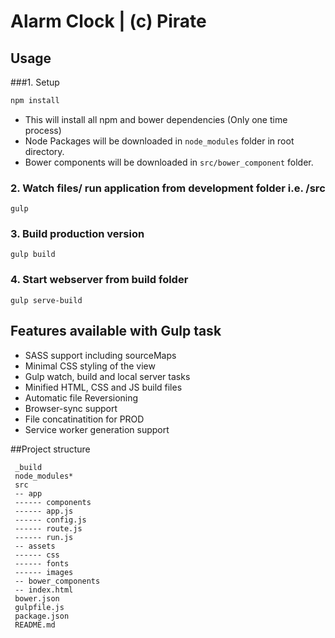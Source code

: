 # Alarm Clock | (c) Pirate

## Usage
###1. Setup
```bash
npm install
```
- This will install all npm and bower dependencies (Only one time process)
- Node Packages will be downloaded in `node_modules` folder in root directory.
- Bower components will be downloaded in `src/bower_component` folder.


### 2. Watch files/ run application from development folder i.e. /src
```
gulp
```

### 3. Build production version
```
gulp build
```

### 4. Start webserver from build folder
```
gulp serve-build
```

## Features available with Gulp task
* SASS support including sourceMaps
* Minimal CSS styling of the view
* Gulp watch, build and local server tasks
* Minified HTML, CSS and JS build files
* Automatic file Reversioning 
* Browser-sync support
* File concatinatition for PROD
* Service worker generation support


##Project structure 

```
 _build
 node_modules*
 src
 -- app
 ------ components
 ------ app.js
 ------ config.js
 ------ route.js
 ------ run.js
 -- assets
 ------ css
 ------ fonts
 ------ images
 -- bower_components
 -- index.html
 bower.json
 gulpfile.js
 package.json
 README.md
```
